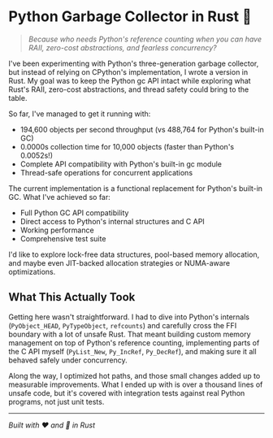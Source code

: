 # Python Garbage Collector in Rust 🦀

> *Because who needs Python's reference counting when you can have RAII, zero-cost abstractions, and fearless concurrency?*

I've been experimenting with Python's three-generation garbage collector, but instead of relying on CPython's implementation, I wrote a version in Rust. My goal was to keep the Python gc API intact while exploring what Rust's RAII, zero-cost abstractions, and thread safety could bring to the table.

So far, I've managed to get it running with:
- 194,600 objects per second throughput (vs 488,764 for Python's built-in GC)
- 0.0000s collection time for 10,000 objects (faster than Python's 0.0052s!)
- Complete API compatibility with Python's built-in gc module
- Thread-safe operations for concurrent applications

The current implementation is a functional replacement for Python's built-in GC. What I've achieved so far:
- Full Python GC API compatibility
- Direct access to Python's internal structures and C API
- Working performance
- Comprehensive test suite

I'd like to explore lock-free data structures, pool-based memory allocation, and maybe even JIT-backed allocation strategies or NUMA-aware optimizations.

## What This Actually Took

Getting here wasn't straightforward. I had to dive into Python's internals (`PyObject_HEAD`, `PyTypeObject`, `refcounts`) and carefully cross the FFI boundary with a lot of unsafe Rust. That meant building custom memory management on top of Python's reference counting, implementing parts of the C API myself (`PyList_New`, `Py_IncRef`, `Py_DecRef`), and making sure it all behaved safely under concurrency.

Along the way, I optimized hot paths, and those small changes added up to measurable improvements. What I ended up with is over a thousand lines of unsafe code, but it's covered with integration tests against real Python programs, not just unit tests.

---

*Built with ❤️ and 🦀 in Rust*
